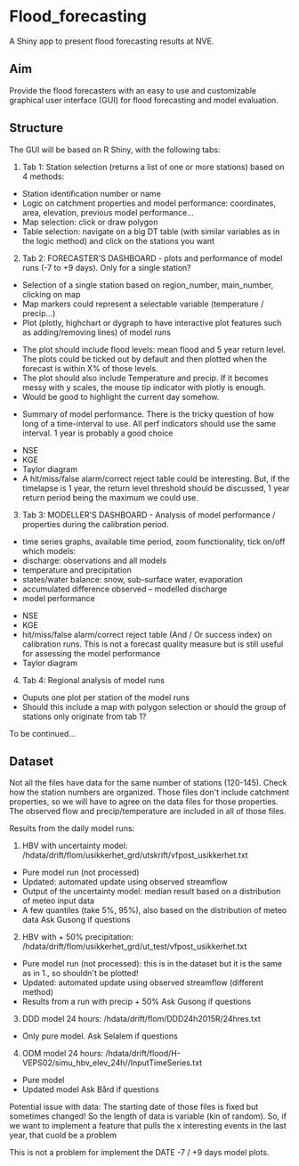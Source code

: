 # Flood_forecasting
A Shiny app to present flood forecasting results at NVE.

## Aim
Provide the flood forecasters with an easy to use and customizable graphical user interface (GUI) for flood forecasting and model evaluation.

## Structure
The GUI will be based on R Shiny, with the following tabs:

1. Tab 1: Station selection (returns a list of one or more stations) based on 4 methods:
  * Station identification number or name
  * Logic on catchment properties and model performance: coordinates, area, elevation, previous model performance...
  * Map selection: click or draw polygon
  * Table selection: navigate on a big DT table (with similar variables as in the logic method) and click on the stations you want


2. Tab 2: FORECASTER'S DASHBOARD - plots and performance of model runs (-7 to +9 days). Only for a single station?
  * Selection of a single station based on region_number, main_number, clicking on map
  * Map markers could represent a selectable variable (temperature / precip...)
  * Plot (plotly, highchart or dygraph to have interactive plot features such as adding/removing lines) of model runs
- The plot should include flood levels: mean flood and 5 year return level. The plots could be ticked out by default and then plotted when the forecast is within X% of those levels.
- The plot should also include Temperature and precip. If it becomes messy with y scales, the mouse tip indicator with plotly is enough.
- Would be good to highlight the current day somehow.
 * Summary of model performance. There is the tricky question of how long of a time-interval to use. All perf indicators should use the same interval. 1 year is probably a good choice
- NSE
- KGE
- Taylor diagram
- A hit/miss/false alarm/correct reject table could be interesting. But, if the timelapse is 1 year, the return level threshold should be discussed, 1 year return period being the maximum we could use.

3. Tab 3: MODELLER'S DASHBOARD - Analysis of model performance / properties during the calibration period.
 * time series graphs, available time period, zoom functionality, tick on/off which models:
 * discharge: observations and all models
 * temperature and precipitation
 * states/water balance: snow, sub-surface water, evaporation
 * accumulated difference observed – modelled discharge
 * model performance
- NSE
- KGE
- hit/miss/false alarm/correct reject table (And / Or success index) on calibration runs. This is not a forecast quality measure but is still useful for assessing the model performance
- Taylor diagram

4. Tab 4: Regional analysis of model runs
  * Ouputs one plot per station of the model runs
  * Should this include a map with polygon selection or should the group of stations only originate from tab 1?


To be continued...

## Dataset

Not all the files have data for the same number of stations (120-145). Check how the station numbers are organized.
Those files don't include catchment properties, so we will have to agree on the data files for those properties.
The observed flow and precip/temperature are included in all of those files.

Results from the daily model runs:
1. HBV with uncertainty model: /hdata/drift/flom/usikkerhet_grd/utskrift/vfpost_usikkerhet.txt 
 * Pure model run (not processed)
 * Updated: automated update using observed streamflow
 * Output of the uncertainty model: median result based on a distribution of meteo input data
 * A few quantiles (take 5%, 95%), also based on the distribution of meteo data
Ask Gusong if questions

2. HBV with + 50% precipitation: /hdata/drift/flom/usikkerhet_grd/ut_test/vfpost_usikkerhet.txt
 * Pure model run (not processed): this is in the dataset but it is the same as in 1., so shouldn't be plotted!
 * Updated: automated update using observed streamflow (different method)
 * Results from a run with precip + 50%
Ask Gusong if questions

3. DDD model 24 hours: /hdata/drift/flom/DDD24h2015R/24hres.txt
 * Only pure model.
Ask Selalem if questions

4. ODM model 24 hours: /hdata/drift/flood/H-VEPS02/simu_hbv_elev_24h/<catchment>/InputTimeSeries.txt
 * Pure model
 * Updated model
Ask Bård if questions 



Potential issue with data:
The starting date of those files is fixed but sometimes changed!
So the length of data is variable (kin of random).
So, if we want to implement a feature that pulls the x interesting events in the last year, that cuold be a problem

This is not a problem for implement the DATE -7 / +9 days model plots.



